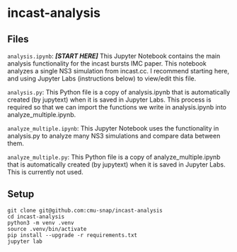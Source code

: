 # incast-analysis

## Files

`analysis.ipynb`: ***[START HERE]*** This Jupyter Notebook contains the main analysis functionality for the incast bursts IMC paper. This notebook analyzes a single NS3 simulation from incast.cc. I recommend starting here, and using Jupyter Labs (instructions below) to view/edit this file.

`analysis.py`: This Python file is a copy of analysis.ipynb that is automatically created (by jupytext) when it is saved in Jupyter Labs. This process is required so that we can import the functions we write in analysis.ipynb into analyze_multiple.ipynb.

`analyze_multiple.ipynb`: This Jupyter Notebook uses the functionality in analysis.py to analyze many NS3 simulations and compare data between them.

`analyze_multiple.py`: This Python file is a copy of analyze_multiple.ipynb that is automatically created (by jupytext) when it is saved in Jupyter Labs. This is currently not used.

## Setup

```
git clone git@github.com:cmu-snap/incast-analysis
cd incast-analysis
python3 -m venv .venv
source .venv/bin/activate
pip install --upgrade -r requirements.txt
jupyter lab
```
